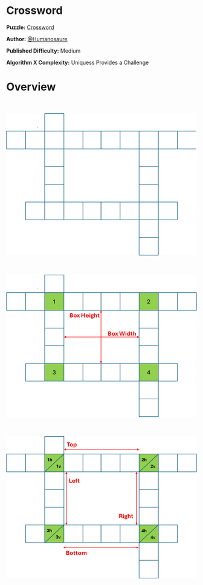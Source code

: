 # Crossword

__Puzzle:__ [Crossword](https://www.codingame.com/training/medium/crossword)

__Author:__ [@Humanosaure](https://www.codingame.com/profile/5bbc0f4b299d3bb28410b96df8a45b607624692)

__Published Difficulty:__ Medium

__Algorithm X Complexity:__ Uniquess Provides a Challenge

# Overview

<BR><BR>
![Crossword](Crossword1.png)
<BR>


<BR><BR>
![Crossword (Coloring)](Crossword2.png)
<BR>


<BR><BR>
![Crossword (Mutual Exclusivity](Crossword3.png)
<BR>

